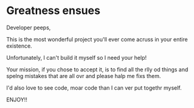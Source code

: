 # Greatness ensues

Developer peeps,

This is the most wonderful project you'll ever come acruss in your entire existence.

Unfortunately, I can't build it myself so I need your help!

Your mission, if you chose to accept it, is to find all the rlly od things and spelng mistakes that are all ovr and please halp me fixs them.

I'd also love to see code, moar code than I can ver put togethr myself.
 
ENJOY!!

